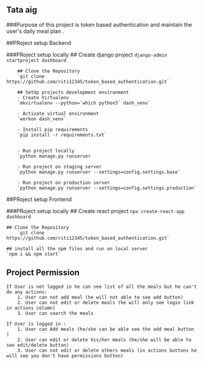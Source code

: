 ## Tata aig
###Purpose of this project is token based authentication and maintain the user's daily meal plan .

##PRoject setup Backend

###PRoject setup locally
        ## Create django project 
        `django-admin startproject dashboard`

        ## Clone the Repository
        `git clone https://github.com/riti12345/token_based_authentication.git`

        ## SetUp projects development environment
        - Create Virtualenv
        `mkvirtualenv --python=`which python3` dash_venv`

        - Activate virtual environment
        `workon dash_venv`

        - Install pip requirements
        `pip install -r requirements.txt`


        - Run project locally
        `python manage.py runserver

        - Run project on staging server
        `python manage.py runserver --settings=config.settings.base`

        - Run project on production server
        `python manage.py runserver --settings=config.settings.production`



##PRoject setup Frontend

###PRoject setup locally
     ## Create react  project 
    `npx create-react-app dashboard`

    ## Clone the Repository
        `git clone https://github.com/riti12345/token_based_authentication.git`

    ## install all the npm files and run on local server
    `npm i && npm start`

## Project Permission 
    If User is not logged in he can see list of all the meals but he can't do any actions: 
        1. User can not add meal (he will not able to see add button)
        2. User can not edit or delete meals (he will only see login link in actions column)
        3. User can search the meals

    If User is logged in : 
        1. User can Add meals (he/she can be able see the add meal button )
        2. User can edit or delete his/her meals (he/she will be able to see edit/delete button) 
        3. User can not edit or delete others meals (in actions buttons he will see you don't have permissions button)

